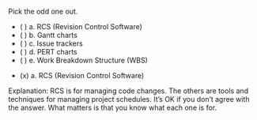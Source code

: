 <panel header=":lock::key: Pick the odd one out of these project management tools/techniques." expanded>

<panel header="%%{{ icon_prereq }}%% Prerequisites" minimized>
  <panel src="../../revisionControl/what/unit-inElsewhere-asFlat.md" boilerplate header="{{ icon_prereq }} Revision Control: What" />
  <panel src="../../projectPlanning/ganttCharts/unit-inElsewhere-asFlat.md" boilerplate header="Project Planning: Gantt Charts" />
  <panel src="../../projectPlanning/issueTrackers/unit-inElsewhere-asFlat.md" boilerplate header="{{ icon_prereq }} Project Planning: Issue Trackers" />
  <panel src="../../projectPlanning/pertCharts/unit-inElsewhere-asFlat.md" boilerplate header="Project Planning: PERT Charts" />
  <panel src="../../projectPlanning/workBreakdownStructure/unit-inElsewhere-asFlat.md" boilerplate header="{{ icon_prereq }} Project Planning: Work Breakdown Structure" />
</panel>

<p/>

<question>
Pick the odd one out.

- ( ) a. RCS (Revision Control Software)
- ( ) b. Gantt charts
- ( ) c. Issue trackers
- ( ) d. PERT charts
- ( ) e. Work Breakdown Structure (WBS)

<div slot="answer">

- (x) a. RCS (Revision Control Software)

Explanation: RCS is for managing code changes. The others are tools and techniques for managing project schedules. It’s OK if you don’t agree with the answer. What matters is that you know what each one is for.

</div>
</question>
</panel>
